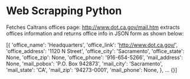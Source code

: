 # Web Scrapping Python


Fetches Caltrans offices page: http://www.dot.ca.gov/mail.htm
extracts offices information
and returns office info in JSON form as shown below:

[{
'office_name': 'Headquarters',
'office_link': 'http://www.dot.ca.gov/',
'office_address': '1120 N Street',
'office_city': 'Sacramento',
'office_state': None,
'office_zip': None,
'office_phone': '916-654-5266',
'mail_address': None,
'mail_pobox': 'P.O. Box 942873',
'mail_city': 'Sacramento',
'mail_state': 'CA',
'mail_zip': '94273-0001',
'mail_phone': None,
},
...
{}]